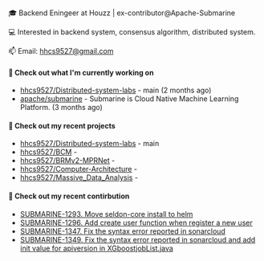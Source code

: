 🎓 Backend Eningeer at Houzz | ex-contributor@Apache-Submarine

💻 Interested in backend system, consensus algorithm, distributed system.

📫 Email: [hhcs9527@gmail.com](mailto:hhcs9527@gmail.com)

#### 👷 Check out what I'm currently working on

- [hhcs9527/Distributed-system-labs](https://github.com/hhcs9527/Distributed-system-labs) - main (2 months ago)
- [apache/submarine](https://github.com/apache/submarine) - Submarine is Cloud Native Machine Learning Platform. (3 months ago)

#### 🌱 Check out my recent projects

- [hhcs9527/Distributed-system-labs](https://github.com/hhcs9527/Distributed-system-labs) - main
- [hhcs9527/BCM](https://github.com/hhcs9527/BCM) - 
- [hhcs9527/BRMv2-MPRNet](https://github.com/hhcs9527/BRMv2-MPRNet) - 
- [hhcs9527/Computer-Architecture](https://github.com/hhcs9527/Computer-Architecture) - 
- [hhcs9527/Massive_Data_Analysis](https://github.com/hhcs9527/Massive_Data_Analysis) - 

#### 🔨 Check out my recent contirbution

- [SUBMARINE-1293. Move seldon-core install to helm](https://github.com/apache/submarine/pull/999)
- [SUBMARINE-1296. Add create user function when register a new user](https://github.com/apache/submarine/pull/1012)
- [SUBMARINE-1347. Fix the syntax error reported in sonarcloud](https://github.com/apache/submarine/pull/1018)
- [SUBMARINE-1349. Fix the syntax error reported in sonarcloud and add init value for apiversion in XGboostjobList.java](https://github.com/apache/submarine/pull/1020)

